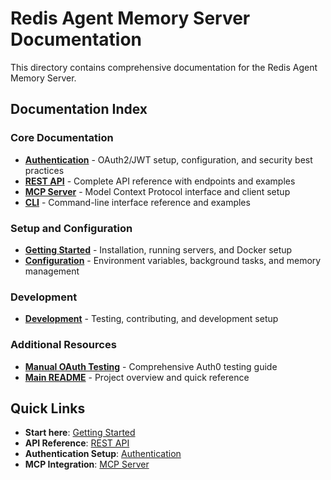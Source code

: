 # Redis Agent Memory Server Documentation

This directory contains comprehensive documentation for the Redis Agent Memory Server.

## Documentation Index

### Core Documentation

- **[Authentication](authentication.md)** - OAuth2/JWT setup, configuration, and security best practices
- **[REST API](api.md)** - Complete API reference with endpoints and examples
- **[MCP Server](mcp.md)** - Model Context Protocol interface and client setup
- **[CLI](cli.md)** - Command-line interface reference and examples

### Setup and Configuration

- **[Getting Started](getting-started.md)** - Installation, running servers, and Docker setup
- **[Configuration](configuration.md)** - Environment variables, background tasks, and memory management

### Development

- **[Development](development.md)** - Testing, contributing, and development setup

### Additional Resources

- **[Manual OAuth Testing](../manual_oauth_qa/README.md)** - Comprehensive Auth0 testing guide
- **[Main README](../README.md)** - Project overview and quick reference

## Quick Links

- **Start here**: [Getting Started](getting-started.md)
- **API Reference**: [REST API](api.md)
- **Authentication Setup**: [Authentication](authentication.md)
- **MCP Integration**: [MCP Server](mcp.md)
